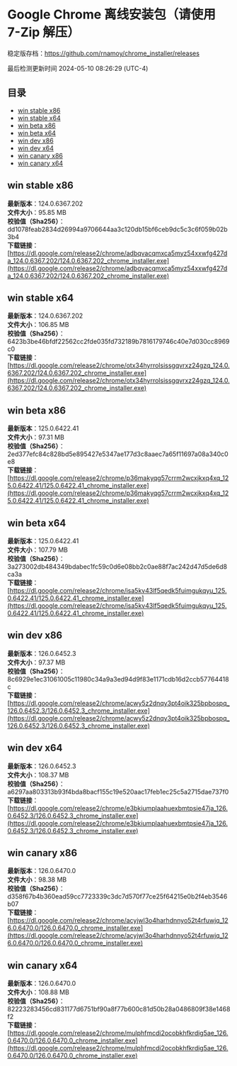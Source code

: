 # Google Chrome 离线安装包（请使用 7-Zip 解压）
稳定版存档：<https://github.com/rnamoy/chrome_installer/releases>

最后检测更新时间
2024-05-10 08:26:29 (UTC-4)


## 目录
* [win stable x86](https://github.com/rnamoy/chrome_installer?tab=readme-ov-file#win-stable-x86)
* [win stable x64](https://github.com/rnamoy/chrome_installer?tab=readme-ov-file#win-stable-x64)
* [win beta x86](https://github.com/rnamoy/chrome_installer?tab=readme-ov-file#win-beta-x86)
* [win beta x64](https://github.com/rnamoy/chrome_installer?tab=readme-ov-file#win-beta-x64)
* [win dev x86](https://github.com/rnamoy/chrome_installer?tab=readme-ov-file#win-dev-x86)
* [win dev x64](https://github.com/rnamoy/chrome_installer?tab=readme-ov-file#win-dev-x64)
* [win canary x86](https://github.com/rnamoy/chrome_installer?tab=readme-ov-file#win-canary-x86)
* [win canary x64](https://github.com/rnamoy/chrome_installer?tab=readme-ov-file#win-canary-x64)

## win stable x86
**最新版本**：124.0.6367.202  
**文件大小**：95.85 MB  
**校验值（Sha256）**：dd1078feab2834d26994a9706644aa3c120db15bf6ceb9dc5c3c6f059b02b3b4  
**下载链接**：[https://dl.google.com/release2/chrome/adbqvacqmxca5myz54xxwfg427da_124.0.6367.202/124.0.6367.202_chrome_installer.exe](https://dl.google.com/release2/chrome/adbqvacqmxca5myz54xxwfg427da_124.0.6367.202/124.0.6367.202_chrome_installer.exe)  

## win stable x64
**最新版本**：124.0.6367.202  
**文件大小**：106.85 MB  
**校验值（Sha256）**：6423b3be46bfdf22562cc2fde035fd732189b7816179746c40e7d030cc8969c0  
**下载链接**：[https://dl.google.com/release2/chrome/otx34hyrrolsissgqvrxz24gzq_124.0.6367.202/124.0.6367.202_chrome_installer.exe](https://dl.google.com/release2/chrome/otx34hyrrolsissgqvrxz24gzq_124.0.6367.202/124.0.6367.202_chrome_installer.exe)  

## win beta x86
**最新版本**：125.0.6422.41  
**文件大小**：97.31 MB  
**校验值（Sha256）**：2ed377efc84c828bd5e895427e5347ae177d3c8aaec7a65f11697a08a340c0e8  
**下载链接**：[https://dl.google.com/release2/chrome/p36makyqg57crrm2wcxjkxq4xq_125.0.6422.41/125.0.6422.41_chrome_installer.exe](https://dl.google.com/release2/chrome/p36makyqg57crrm2wcxjkxq4xq_125.0.6422.41/125.0.6422.41_chrome_installer.exe)  

## win beta x64
**最新版本**：125.0.6422.41  
**文件大小**：107.79 MB  
**校验值（Sha256）**：3a273002db484349bdabec1fc59c0d6e08bb2c0ae88f7ac242d47d5de6d8ca3a  
**下载链接**：[https://dl.google.com/release2/chrome/isa5kv43lf5qedk5fuimgukqyu_125.0.6422.41/125.0.6422.41_chrome_installer.exe](https://dl.google.com/release2/chrome/isa5kv43lf5qedk5fuimgukqyu_125.0.6422.41/125.0.6422.41_chrome_installer.exe)  

## win dev x86
**最新版本**：126.0.6452.3  
**文件大小**：97.37 MB  
**校验值（Sha256）**：8c6929e1ec31061005c11980c34a9a3ed94d9f83e1171cdb16d2ccb57764418c  
**下载链接**：[https://dl.google.com/release2/chrome/acwy5z2dnqy3pt4oik325bpbospq_126.0.6452.3/126.0.6452.3_chrome_installer.exe](https://dl.google.com/release2/chrome/acwy5z2dnqy3pt4oik325bpbospq_126.0.6452.3/126.0.6452.3_chrome_installer.exe)  

## win dev x64
**最新版本**：126.0.6452.3  
**文件大小**：108.37 MB  
**校验值（Sha256）**：a6297aa803313b93f4bda8bacf155c19e520aac17feb1ec25c5a2715dae737f0  
**下载链接**：[https://dl.google.com/release2/chrome/e3bkiumplaahuexbmtpsie47ja_126.0.6452.3/126.0.6452.3_chrome_installer.exe](https://dl.google.com/release2/chrome/e3bkiumplaahuexbmtpsie47ja_126.0.6452.3/126.0.6452.3_chrome_installer.exe)  

## win canary x86
**最新版本**：126.0.6470.0  
**文件大小**：98.38 MB  
**校验值（Sha256）**：d358f67b4b360ead59cc7723339c3dc7d570f77ce25f64215e0b2f4eb3546b07  
**下载链接**：[https://dl.google.com/release2/chrome/acyjwl3o4harhdnnyo52t4rfuwjq_126.0.6470.0/126.0.6470.0_chrome_installer.exe](https://dl.google.com/release2/chrome/acyjwl3o4harhdnnyo52t4rfuwjq_126.0.6470.0/126.0.6470.0_chrome_installer.exe)  

## win canary x64
**最新版本**：126.0.6470.0  
**文件大小**：108.88 MB  
**校验值（Sha256）**：82223283456cd831177d6751bf90a8f77b600c81d50b28a0486809f38e1468f2  
**下载链接**：[https://dl.google.com/release2/chrome/mulphfmcdi2ocobkhfkrdig5ae_126.0.6470.0/126.0.6470.0_chrome_installer.exe](https://dl.google.com/release2/chrome/mulphfmcdi2ocobkhfkrdig5ae_126.0.6470.0/126.0.6470.0_chrome_installer.exe)  

